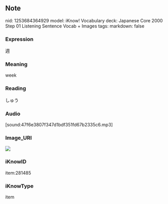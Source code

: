 ## Note
nid: 1253684364929
model: iKnow! Vocabulary
deck: Japanese Core 2000 Step 01 Listening Sentence Vocab + Images
tags: 
markdown: false

### Expression
週

### Meaning
week

### Reading
しゅう

### Audio
[sound:47f6e3807f347d1bdf351fd67b2335c6.mp3]

### Image_URI
<!DOCTYPE html>
<title></title>
<img src="8fc34bf1ddc0b1253f88de2c7ea982b5.jpg">



### iKnowID
item:281485

### iKnowType
item
